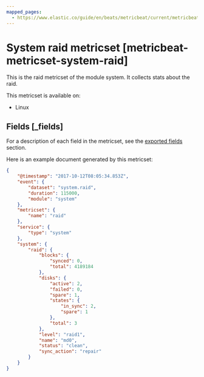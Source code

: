 ```yaml
---
mapped_pages:
  - https://www.elastic.co/guide/en/beats/metricbeat/current/metricbeat-metricset-system-raid.html
---
```


# System raid metricset [metricbeat-metricset-system-raid]

This is the raid metricset of the module system. It collects stats about the raid.

This metricset is available on:

* Linux

## Fields [_fields]

For a description of each field in the metricset, see the [exported fields](/reference/metricbeat/exported-fields-system.md) section.

Here is an example document generated by this metricset:

```json
{
    "@timestamp": "2017-10-12T08:05:34.853Z",
    "event": {
        "dataset": "system.raid",
        "duration": 115000,
        "module": "system"
    },
    "metricset": {
        "name": "raid"
    },
    "service": {
        "type": "system"
    },
    "system": {
        "raid": {
            "blocks": {
                "synced": 0,
                "total": 4189184
            },
            "disks": {
                "active": 2,
                "failed": 0,
                "spare": 1,
                "states": {
                    "in_sync": 2,
                    "spare": 1
                },
                "total": 3
            },
            "level": "raid1",
            "name": "md0",
            "status": "clean",
            "sync_action": "repair"
        }
    }
}
```
